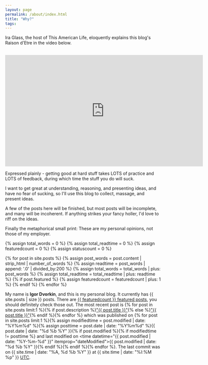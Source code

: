 ```yaml
---
layout: page
permalink: /about/index.html
title: "Why?"
tags:
---
```


Ira Glass, the host of This American Life, eloquently explains this blog's Raison d'Etre in the video below.

<br/>

<iframe src="https://player.vimeo.com/video/176325518?color=1fc9a2&portrait=0" width="640" height="360" frameborder="0" webkitallowfullscreen mozallowfullscreen allowfullscreen></iframe>

Expressed plainly - getting good at hard stuff takes LOTS of practice and LOTS of feedback, during which time the stuff you do will suck.

I want to get great at understanding, reasoning, and presenting ideas, and have no fear of sucking, so I'll use this blog to collect, massage, and present ideas.

A few of the posts here will be finished, but most posts will be incomplete, and many will be incoherent. If anything strikes your fancy holler, I'd love to riff on the ideas.

Finally the metaphorical small print: These are my personal opinions, not those of my employer.

{% assign total_words = 0 %}
{% assign total_readtime = 0 %}
{% assign featuredcount = 0 %}
{% assign statuscount = 0 %}

{% for post in site.posts %}
    {% assign post_words = post.content | strip_html | number_of_words %}
    {% assign readtime = post_words | append: '.0' | divided_by:200 %}
    {% assign total_words = total_words | plus: post_words %}
    {% assign total_readtime = total_readtime | plus: readtime %}
    {% if post.featured %}
    {% assign featuredcount = featuredcount | plus: 1 %}
    {% endif %}
{% endfor %}


My name is **Igor Dvorkin**, and this is my personal blog. It currently has {{ site.posts | size }} posts. There are <a href="{{ site.url }}/featured">{{ featuredcount }} featured posts</a>, you should definitely check those out. The most recent post is {% for post in site.posts limit:1 %}{% if post.description %}<a href="{{ site.url }}{{ post.url }}" title="{{ post.description }}">"{{ post.title }}"</a>{% else %}<a href="{{ site.url }}{{ post.url }}" title="{{ post.description }}" title="Read more about {{ post.title }}">"{{ post.title }}"</a>{% endif %}{% endfor %} which was published on {% for post in site.posts limit:1 %}{% assign modifiedtime = post.modified | date: "%Y%m%d" %}{% assign posttime = post.date | date: "%Y%m%d" %}<time datetime="{{ post.date | date_to_xmlschema }}" class="post-time">{{ post.date | date: "%d %b %Y" }}</time>{% if post.modified %}{% if modifiedtime != posttime %} and last modified on <time datetime="{{ post.modified | date: "%Y-%m-%d" }}" itemprop="dateModified">{{ post.modified | date: "%d %b %Y" }}</time>{% endif %}{% endif %}{% endfor %}. The last commit was on {{ site.time | date: "%A, %d %b %Y" }} at {{ site.time | date: "%I:%M %p" }} [UTC](https://en.wikipedia.org/wiki/Coordinated_Universal_Time "Temps Universel Coordonné").

